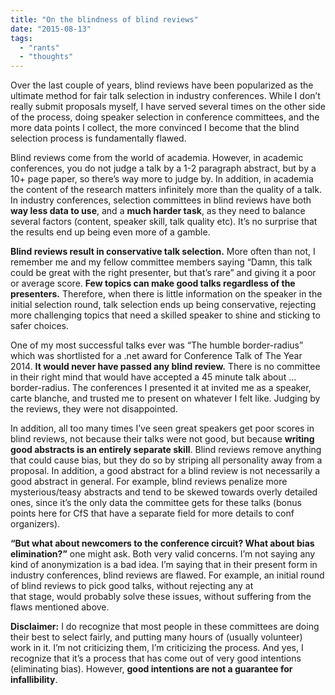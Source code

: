 ```yaml
---
title: "On the blindness of blind reviews"
date: "2015-08-13"
tags:
  - "rants"
  - "thoughts"
---
```


Over the last couple of years, blind reviews have been popularized as the ultimate method for fair talk selection in industry conferences. While I don’t really submit proposals myself, I have served several times on the other side of the process, doing speaker selection in conference committees, and the more data points I collect, the more convinced I become that the blind selection process is fundamentally flawed.

Blind reviews come from the world of academia. However, in academic conferences, you do not judge a talk by a 1-2 paragraph abstract, but by a 10+ page paper, so there’s way more to judge by. In addition, in academia the content of the research matters infinitely more than the quality of a talk. In industry conferences, selection committees in blind reviews have both **way less data to use**, and a **much harder task**, as they need to balance several factors (content, speaker skill, talk quality etc). It’s no surprise that the results end up being even more of a gamble.

**Blind reviews result in conservative talk selection.** More often than not, I remember me and my fellow committee members saying “Damn, this talk could be great with the right presenter, but that’s rare” and giving it a poor or average score. **Few topics can make good talks regardless of the presenters.** Therefore, when there is little information on the speaker in the initial selection round, talk selection ends up being conservative, rejecting more challenging topics that need a skilled speaker to shine and sticking to safer choices.

One of my most successful talks ever was “The humble border-radius” which was shortlisted for a .net award for Conference Talk of The Year 2014. **It would never have passed any blind review.** There is no committee in their right mind that would have accepted a 45 minute talk about …border-radius. The conferences I presented it at invited me as a speaker, carte blanche, and trusted me to present on whatever I felt like. Judging by the reviews, they were not disappointed.

In addition, all too many times I’ve seen great speakers get poor scores in blind reviews, not because their talks were not good, but because **writing good abstracts is an entirely separate skill**. Blind reviews remove anything that could cause bias, but they do so by striping all personality away from a proposal. In addition, a good abstract for a blind review is not necessarily a good abstract in general. For example, blind reviews penalize more mysterious/teasy abstracts and tend to be skewed towards overly detailed ones, since it’s the only data the committee gets for these talks (bonus points here for CfS that have a separate field for more details to conf organizers).

**“But what about newcomers to the conference circuit? What about bias elimination?”** one might ask. Both very valid concerns. I’m not saying any kind of anonymization is a bad idea. I’m saying that in their present form in industry conferences, blind reviews are flawed. For example, an initial round of blind reviews to pick good talks, without rejecting any at that stage, would probably solve these issues, without suffering from the flaws mentioned above.

**Disclaimer:** I do recognize that most people in these committees are doing their best to select fairly, and putting many hours of (usually volunteer) work in it. I’m not criticizing them, I’m criticizing the process. And yes, I recognize that it’s a process that has come out of very good intentions (eliminating bias). However, **good intentions are not a guarantee for infallibility**.
